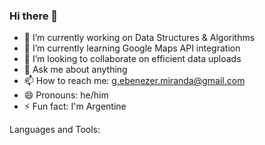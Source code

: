 ### Hi there 👋

- 🔭 I’m currently working on Data Structures & Algorithms
- 🌱 I’m currently learning Google Maps API integration
- 👯 I’m looking to collaborate on efficient data uploads
- 💬 Ask me about anything
- 📫 How to reach me: g.ebenezer.miranda@gmail.com
- 😄 Pronouns: he/him
- ⚡ Fun fact: I'm Argentine

Languages and Tools:

